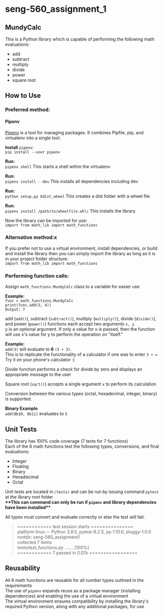# seng-560_assignment_1

## MundyCalc

This is a Python library which is capable of performing the following math evaluations:
* add
* subtract
* multiply
* divide
* power
* square root

## How to Use
### Preferred method:
#### Pipenv
[Pipenv](https://pipenv.pypa.io/en/latest/) is a tool for managing packages. It combines Pipfile, pip, and virtualenv into a single tool.

**Install** `pipenv`:  
`pip install --user pipenv`

**Run:**  
`pipenv shell` This starts a shell within the virtualenv

**Run:**  
`pipenv install --dev` This installs all dependencies including dev

**Run:**  
`python setup.py bdist_wheel` This creates a dist folder with a wheel file

**Run:**  
`pipenv install /path/to/wheelfile.whl/` This installs the library

Now the library can be imported for use:  
`import from math_lib import math_functions`

### Alternative method:x
If you prefer not to use a virtual environment, install dependencies, or build and install the library then you can simply import the library as long as it is in your project folder structure:  
`import from math_lib import math_functions`

### Performing function calls:
Assign `math_functions.MundyCalc` class to a variable for easier use  

**Example:**  
    `func = math_functions.MundyCalc`  
    `print(func.add(3, 4))`  
    `Output: 7`

add (`add()`), subtract (`subtract()`), multiply (`multiply()`), divide (`divide()`), and power (`power()`) functions each accept two arguments `x, y`  
y is an optional argument.
If only a value for x is passed, then the function will use x's value for y to perform the operation on "itself."  

**Example:**  
    `add(3)` will evaluate to **6** `(3 + 3)`.  
    This is to replicate the functionality of a calculator if one was to enter `3 + =`  
    Try it on your phone's calculator :)

Divide function performs a check for divide by zero and displays an appropriate message to the user

Square root (`sqrt()`) accepts a single argument `x` to perform its calculation

Conversion between the various types (octal, hexadecimal, integer, binary) is supported.

**Binary Example**  
    `add(0b10, 0b11)` evaluates to `5`

## Unit Tests
The library has 100% code coverage (7 tests for 7 functions)  
Each of the 6 math functions test the following types, conversions, and final evaluations:
* Integer
* Floating
* Binary
* Hexadecimal
* Octal

Unit tests are located in `/tests/` and can be run by issuing command `pytest` at the library root folder  
    **\*\*This can command can only be run if `pipenv` and library dependencies have been installed\*\***  

All types must convert and evaluate correctly or else the test will fail:
> ============ test session starts ===============  
> platform linux -- Python 3.9.5, pytest-6.2.5, py-1.10.0, pluggy-1.0.0  
> rootdir: seng-560_assignment1  
> collected 7 items  
> tests/test_functions.py ....... [100%]  
> ============ 7 passed in 0.07s =================

## Reusability
All 6 math functions are reusable for all number types outlined in the requirements  
The use of `pipenv` expands reuse as a package manager (installing dependencies) and enabling the use of a virtual environment  
The virtual environment ensures compatibility by installing the library's required Python version, along with any additional packages, for use
